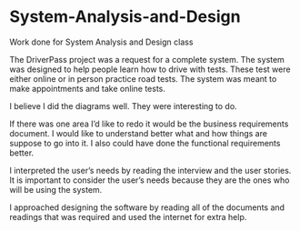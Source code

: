 # System-Analysis-and-Design
Work done for System Analysis and Design class 


The DriverPass project was a request for a complete system. The system was designed to help people learn how to drive with tests. These test were either online or in person practice road tests. The system was meant to make appointments and take online tests. 

I believe I did the diagrams well. They were interesting to do. 

If there was one area I’d like to redo it would be the business requirements document. I would like to understand better what and how things are suppose to go into it. I also could have done the functional requirements better.

I interpreted the user’s needs by reading the interview and the user stories. It is important to consider the user’s needs because they are the ones who will be using the system. 

I approached designing the software by reading all of the documents and readings that was required and used the internet for extra help. 
